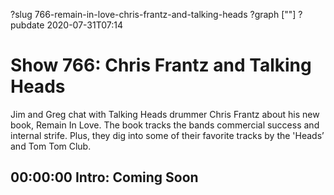 ?slug 766-remain-in-love-chris-frantz-and-talking-heads
?graph [""]
?pubdate 2020-07-31T07:14

# Show 766: Chris Frantz and Talking Heads

Jim and Greg chat with Talking Heads drummer Chris Frantz about his new book, Remain In Love. The book tracks the bands commercial success and internal strife. Plus, they dig into some of their favorite tracks by the 'Heads’ and Tom Tom Club.

## 00:00:00 Intro: Coming Soon